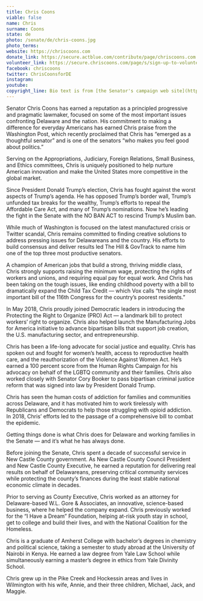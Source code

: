 ```yaml
---
title: Chris Coons
viable: false
name: Chris
surname: Coons
state: de
photo: /senate/de/chris-coons.jpg
photo_terms: 
website: https://chriscoons.com
donate_link: https://secure.actblue.com/contribute/page/chriscoons.com
volunteer_link: https://secure.chriscoons.com/page/s/sign-up-to-volunteer-web
facebook: chriscoons
twitter: ChrisCoonsforDE
instagram: 
youtube: 
copyright_line: Bio text is from [the Senator's campaign web site](https://chriscoons.com/meet-chris/) and may be &copy; Chris Coons for Delaware.
---
```

Senator Chris Coons has earned a reputation as a principled progressive and pragmatic lawmaker, focused on some of the most important issues confronting Delaware and the nation. His commitment to making a difference for everyday Americans has earned Chris praise from the Washington Post, which recently proclaimed that Chris has “emerged as a thoughtful senator” and is one of the senators “who makes you feel good about politics.”

Serving on the Appropriations, Judiciary, Foreign Relations, Small Business, and Ethics committees, Chris is uniquely positioned to help nurture American innovation and make the United States more competitive in the global market.

Since President Donald Trump’s election, Chris has fought against the worst aspects of Trump’s agenda. He has opposed Trump’s border wall, Trump’s unfunded tax breaks for the wealthy, Trump’s efforts to repeal the Affordable Care Act, and many of Trump’s nominations. Now he’s leading the fight in the Senate with the NO BAN ACT to rescind Trump’s Muslim ban.

While much of Washington is focused on the latest manufactured crisis or Twitter scandal, Chris remains committed to finding creative solutions to address pressing issues for Delawareans and the country. His efforts to build consensus and deliver results led The Hill & GovTrack to name him one of the top three most productive senators.

A champion of American jobs that build a strong, thriving middle class, Chris strongly supports raising the minimum wage, protecting the rights of workers and unions, and requiring equal pay for equal work. And Chris has been taking on the tough issues, like ending childhood poverty with a bill to dramatically expand the Child Tax Credit — which Vox calls “the single most important bill of the 116th Congress for the country’s poorest residents.”

In May 2018, Chris proudly joined Democratic leaders in introducing the Protecting the Right to Organize (PRO) Act — a landmark bill to protect workers’ right to organize. Chris also helped launch the Manufacturing Jobs for America initiative to advance bipartisan bills that support job creation, the U.S. manufacturing sector, and entrepreneurship.

Chris has been a life-long advocate for social justice and equality. Chris has spoken out and fought for women’s health, access to reproductive health care, and the reauthorization of the Violence Against Women Act. He’s earned a 100 percent score from the Human Rights Campaign for his advocacy on behalf of the LGBTQ community and their families. Chris also worked closely with Senator Cory Booker to pass bipartisan criminal justice reform that was signed into law by President Donald Trump.

Chris has seen the human costs of addiction for families and communities across Delaware, and it has motivated him to work tirelessly with Republicans and Democrats to help those struggling with opioid addiction. In 2018, Chris’ efforts led to the passage of a comprehensive bill to combat the epidemic.

Getting things done is what Chris does for Delaware and working families in the Senate — and it’s what he has always done.

Before joining the Senate, Chris spent a decade of successful service in New Castle County government. As New Castle County Council President and New Castle County Executive, he earned a reputation for delivering real results on behalf of Delawareans, preserving critical community services while protecting the county’s finances during the least stable national economic climate in decades.

Prior to serving as County Executive, Chris worked as an attorney for Delaware-based W.L. Gore & Associates, an innovative, science-based business, where he helped the company expand. Chris previously worked for the “I Have a Dream” Foundation, helping at-risk youth stay in school, get to college and build their lives, and with the National Coalition for the Homeless.

Chris is a graduate of Amherst College with bachelor’s degrees in chemistry and political science, taking a semester to study abroad at the University of Nairobi in Kenya. He earned a law degree from Yale Law School while simultaneously earning a master’s degree in ethics from Yale Divinity School.

Chris grew up in the Pike Creek and Hockessin areas and lives in Wilmington with his wife, Annie, and their three children, Michael, Jack, and Maggie.
